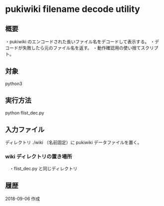﻿pukiwiki filename decode utility
====

## 概要
・pukiwiki のエンコードされた長いファイル名をデコードして表示する。
・デコードが失敗したら元のファイル名を返す。
・動作確認用の使い捨てスクリプト。

## 対象
 python3

## 実行方法
  python flist_dec.py

## 入力ファイル
  ディレクトリ ./wiki （名前固定）に pukiwiki データファイルを置く。

### wiki ディレクトリの置き場所
　・flist_dec.py と同じディレクトリ

## 履歴
2018-09-06 作成


